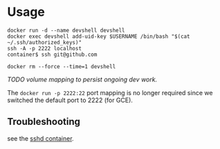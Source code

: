 # Usage

    docker run -d --name devshell devshell
    docker exec devshell add-uid-key $USERNAME /bin/bash "$(cat ~/.ssh/authorized_keys)"
    ssh -A -p 2222 localhost
    container$ ssh git@github.com

    docker rm --force --time=1 devshell

_TODO volume mapping to persist ongoing dev work._

The `docker run -p 2222:22` port mapping is no longer required since we switched the default port to 2222 (for GCE).

## Troubleshooting

see the [sshd container](../sshd/).

